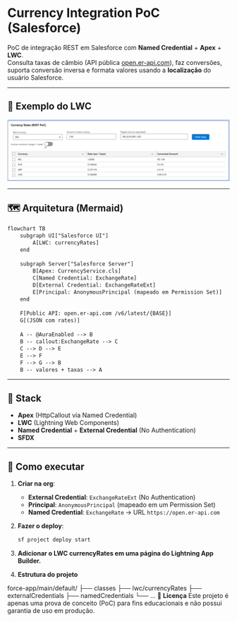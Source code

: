 # Currency Integration PoC (Salesforce)

PoC de integração REST em Salesforce com **Named Credential** + **Apex** + **LWC**.  
Consulta taxas de câmbio (API pública [open.er-api.com](https://open.er-api.com)), faz conversões, suporta conversão inversa e formata valores usando a **localização** do usuário Salesforce.

---

## 📸 Exemplo do LWC

![Currency Rates LWC](docs/lwc-example.png)

---

## 🗺️ Arquitetura (Mermaid)

```mermaid
flowchart TB
    subgraph UI["Salesforce UI"]
        A[LWC: currencyRates]
    end

    subgraph Server["Salesforce Server"]
        B[Apex: CurrencyService.cls]
        C[Named Credential: ExchangeRate]
        D[External Credential: ExchangeRateExt]
        E[Principal: AnonymousPrincipal (mapeado em Permission Set)]
    end

    F[Public API: open.er-api.com /v6/latest/{BASE}]
    G[(JSON com rates)]

    A -- @AuraEnabled --> B
    B -- callout:ExchangeRate --> C
    C --> D --> E
    E --> F
    F --> G --> B
    B -- valores + taxas --> A
```
---

## 🔧 Stack

- **Apex** (HttpCallout via Named Credential)
- **LWC** (Lightning Web Components)
- **Named Credential** + **External Credential** (No Authentication)
- **SFDX**

---

## 🚀 Como executar

1. **Criar na org**:
   - **External Credential**: `ExchangeRateExt` (No Authentication)
   - **Principal**: `AnonymousPrincipal` (mapeado em um Permission Set)
   - **Named Credential**: `ExchangeRate` → URL `https://open.er-api.com`

2. **Fazer o deploy**:
   ```bash
   sf project deploy start

3. **Adicionar o LWC currencyRates em uma página do Lightning App Builder.**

4. **Estrutura do projeto**

force-app/main/default/
├── classes
├── lwc/currencyRates
├── externalCredentials
├── namedCredentials
└── ...
📜 **Licença**
Este projeto é apenas uma prova de conceito (PoC) para fins educacionais e não possui garantia de uso em produção.